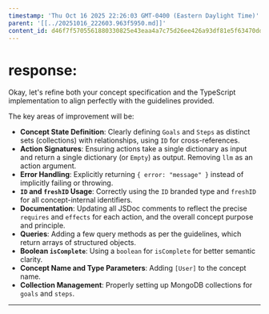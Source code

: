```yaml
---
timestamp: 'Thu Oct 16 2025 22:26:03 GMT-0400 (Eastern Daylight Time)'
parent: '[[../20251016_222603.963f5950.md]]'
content_id: d46f7f5705561880330825e43eaa4a7c75d26ee426a93df81e5f63470ddd3e7c
---
```


# response:

Okay, let's refine both your concept specification and the TypeScript implementation to align perfectly with the guidelines provided.

The key areas of improvement will be:

* **Concept State Definition**: Clearly defining `Goals` and `Steps` as distinct sets (collections) with relationships, using `ID` for cross-references.
* **Action Signatures**: Ensuring actions take a single dictionary as input and return a single dictionary (or `Empty`) as output. Removing `llm` as an action argument.
* **Error Handling**: Explicitly returning `{ error: "message" }` instead of implicitly failing or throwing.
* **`ID` and `freshID` Usage**: Correctly using the `ID` branded type and `freshID` for all concept-internal identifiers.
* **Documentation**: Updating all JSDoc comments to reflect the precise `requires` and `effects` for each action, and the overall concept purpose and principle.
* **Queries**: Adding a few query methods as per the guidelines, which return arrays of structured objects.
* **Boolean `isComplete`**: Using a `boolean` for `isComplete` for better semantic clarity.
* **Concept Name and Type Parameters**: Adding `[User]` to the concept name.
* **Collection Management**: Properly setting up MongoDB collections for `goals` and `steps`.

***
